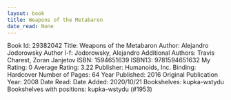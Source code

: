 ```yaml
---
layout: book
title: Weapons of the Metabaron
date_read: None
---
```


Book Id: 29382042
Title: Weapons of the Metabaron
Author: Alejandro Jodorowsky
Author l-f: Jodorowsky, Alejandro
Additional Authors: Travis Charest, Zoran Janjetov
ISBN: 1594651639
ISBN13: 9781594651632
My Rating: 0
Average Rating: 3.22
Publisher: Humanoids, Inc.
Binding: Hardcover
Number of Pages: 64
Year Published: 2016
Original Publication Year: 2008
Date Read: 
Date Added: 2020/10/21
Bookshelves: kupka-wstydu
Bookshelves with positions: kupka-wstydu (#1953)

